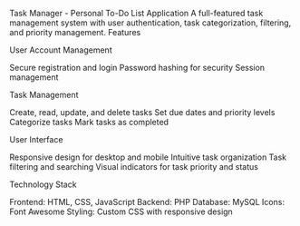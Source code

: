 Task Manager - Personal To-Do List Application
A full-featured task management system with user authentication, task categorization, filtering, and priority management.
Features

User Account Management

Secure registration and login
Password hashing for security
Session management

Task Management

Create, read, update, and delete tasks
Set due dates and priority levels
Categorize tasks
Mark tasks as completed

User Interface

Responsive design for desktop and mobile
Intuitive task organization
Task filtering and searching
Visual indicators for task priority and status

Technology Stack

Frontend: HTML, CSS, JavaScript
Backend: PHP
Database: MySQL
Icons: Font Awesome
Styling: Custom CSS with responsive design
